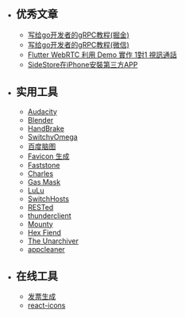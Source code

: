 + ## 优秀文章
  - [写给go开发者的gRPC教程(掘金)](https://juejin.cn/column/7191008828509388860/ "golang | grpc | 微服务")
  - [写给go开发者的gRPC教程(微信)](https://mp.weixin.qq.com/mp/appmsgalbum?__biz=MzIyMTI4OTY3Mw==&action=getalbum&album_id=2760500493343014914#wechat_redirect)
  - [Flutter WebRTC 利用 Demo 實作 1對1 視訊通話](https://medium.com/flutter-taipei/flutter-webrtc-%E5%88%A9%E7%94%A8-demo-%E5%AF%A6%E4%BD%9C-1%E5%B0%8D1-%E8%A6%96%E8%A8%8A%E9%80%9A%E8%A9%B1-c33721193971)
  - [SideStore在iPhone安裝第三方APP](https://ivonblog.com/posts/ios-sidestore/)

+ ## 实用工具
  - [Audacity](https://www.audacityteam.org/ "音频处理")
  - [Blender](https://www.blender.org/ "动画制作")
  - [HandBrake](https://www.handbrake.fr/ "视频裁剪")
  - [SwitchyOmega](https://github.com/FelisCatus/SwitchyOmega "VPN")
  - [百度脑图](https://github.com/NaoTu/DesktopNaotu)
  - [Favicon 生成](https://favicon.io)
  - [Faststone](https://www.faststone.org/ "截屏|录屏|图片编辑")
  - [Charles](https://www.charlesproxy.com/ "TCP抓包")
  - [Gas Mask](https://github.com/2ndalpha/gasmask "Host管理")
  - [LuLu](https://github.com/objective-see/LuLu "macOS firewall")
  - [SwitchHosts](https://github.com/oldj/switchhosts)
  - [RESTed](http://www.helloresolven.com/portfolio/rested/ "API测试")
  - [thunderclient](https://www.thunderclient.com/ "API测试")
  - [Mounty](https://mounty.app/ "解决Mac上U盘只读的问题")
  - [Hex Fiend](https://hexfiend.com/ "十六进制文档编辑")
  - [The Unarchiver](https://theunarchiver.com/mac-archive-utility-pack "文档解压")
  - [appcleaner](https://freemacsoft.net/appcleaner/ "macos 垃圾清理")

+ ## 在线工具
  - [发票生成](https://invoice-generator.com/)
  - [react-icons](https://react-icons.github.io/react-icons/)
